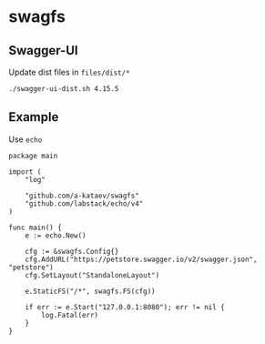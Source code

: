 # swagfs

## Swagger-UI

Update dist files in `files/dist/*`

```bash
./swagger-ui-dist.sh 4.15.5
```

## Example

Use `echo`

```golang
package main

import (
	"log"

	"github.com/a-kataev/swagfs"
	"github.com/labstack/echo/v4"
)

func main() {
	e := echo.New()

	cfg := &swagfs.Config{}
	cfg.AddURL("https://petstore.swagger.io/v2/swagger.json", "petstore")
	cfg.SetLayout("StandaloneLayout")

	e.StaticFS("/*", swagfs.FS(cfg))
	
	if err := e.Start("127.0.0.1:8080"); err != nil {
		log.Fatal(err)
	}
}
```
